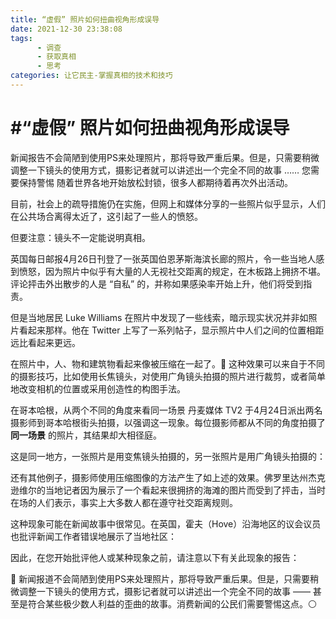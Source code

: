 ```yaml
---
title: “虚假” 照片如何扭曲视角形成误导
date: 2021-12-30 23:38:08
tags:
      - 调查
      - 获取真相
      - 思考
categories: 让它民主-掌握真相的技术和技巧
---
```

#  #“虚假” 照片如何扭曲视角形成误导
 
新闻报告不会简陋到使用PS来处理照片，那将导致严重后果。但是，只需要稍微调整一下镜头的使用方式，摄影记者就可以讲述出一个完全不同的故事 …… 您需要保持警惕
随着世界各地开始放松封锁，很多人都期待着再次外出活动。

目前，社会上的疏导措施仍在实施，但网上和媒体分享的一些照片似乎显示，人们在公共场合离得太近了，这引起了一些人的愤怒。

但要注意：镜头不一定能说明真相。

英国每日邮报4月26日刊登了一张英国伯恩茅斯海滨长廊的照片，令一些当地人感到愤怒，因为照片中似乎有大量的人无视社交距离的规定，在木板路上拥挤不堪。评论抨击外出散步的人是 “自私” 的，并称如果感染率开始上升，他们将受到指责。

但是当地居民 Luke Williams 在照片中发现了一些线索，暗示现实状况并非如照片看起来那样。他在 Twitter 上写了一系列帖子，显示照片中人们之间的位置相距远比看起来更远。

在照片中，人、物和建筑物看起来像被压缩在一起了。📌 这种效果可以来自于不同的摄影技巧，比如使用长焦镜头，对使用广角镜头拍摄的照片进行裁剪，或者简单地改变相机的位置或采用创造性的构图手法。

在哥本哈根，从两个不同的角度来看同一场景
丹麦媒体 TV2 于4月24日派出两名摄影师到哥本哈根街头拍摄，以强调这一现象。每位摄影师都从不同的角度拍摄了 **同一场景** 的照片，其结果却大相径庭。

这是同一地方，一张照片是用变焦镜头拍摄的，另一张照片是用广角镜头拍摄的：

还有其他例子，摄影师使用压缩图像的方法产生了如上述的效果。佛罗里达州杰克逊维尔的当地记者因为展示了一个看起来很拥挤的海滩的图片而受到了抨击，当时在场的人们表示，事实上大多数人都在遵守社交距离规则。

这种现象可能在新闻故事中很常见。在英国，霍夫（Hove）沿海地区的议会议员也批评新闻工作者错误地展示了当地社区：

因此，在您开始批评他人或某种现象之前，请注意以下有关此现象的报告：



📌 新闻报道不会简陋到使用PS来处理照片，那将导致严重后果。但是，只需要稍微调整一下镜头的使用方式，摄影记者就可以讲述出一个完全不同的故事 —— 甚至是符合某些极少数人利益的歪曲的故事。消费新闻的公民们需要警惕这点。⚪️
